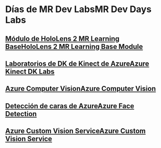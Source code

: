 # <a name="mr-dev-days-labs"></a><span data-ttu-id="659f2-101">Días de MR Dev Labs</span><span class="sxs-lookup"><span data-stu-id="659f2-101">MR Dev Days Labs</span></span>

## <a name="hololens-2-mr-learning-base-modulehttpsdocsmicrosoftcomen-uswindowsmixed-realitymrlearning-base-ch1"></a>[<span data-ttu-id="659f2-102">Módulo de HoloLens 2 MR Learning Base</span><span class="sxs-lookup"><span data-stu-id="659f2-102">HoloLens 2 MR Learning Base Module</span></span>](https://docs.microsoft.com/en-us/windows/mixed-reality/mrlearning-base-ch1)
## <a name="azure-kinect-dk-labshttpsgithubcommicrosoftdocsmixed-realitytreedevdaysmixed-reality-docslabssetupmd"></a>[<span data-ttu-id="659f2-103">Laboratorios de DK de Kinect de Azure</span><span class="sxs-lookup"><span data-stu-id="659f2-103">Azure Kinect DK Labs</span></span>](https://github.com/MicrosoftDocs/mixed-reality/tree/DevDays/mixed-reality-docs/Labs/Setup.md)
## <a name="azure-computer-visionhttpsdocsmicrosoftcomen-usazurecognitive-servicescomputer-visionvision-api-how-to-topicshowtocallvisionapi"></a>[<span data-ttu-id="659f2-104">Azure Computer Vision</span><span class="sxs-lookup"><span data-stu-id="659f2-104">Azure Computer Vision</span></span>](https://docs.microsoft.com/en-us/azure/cognitive-services/computer-vision/vision-api-how-to-topics/howtocallvisionapi)
## <a name="azure-face-detectionhttpsdocsmicrosoftcomen-usazurecognitive-servicesfaceface-api-how-to-topicshowtoidentifyfacesinimage"></a>[<span data-ttu-id="659f2-105">Detección de caras de Azure</span><span class="sxs-lookup"><span data-stu-id="659f2-105">Azure Face Detection</span></span>](https://docs.microsoft.com/en-us/azure/cognitive-services/face/face-api-how-to-topics/howtoidentifyfacesinimage)
## <a name="azure-custom-vision-servicehttpsdocsmicrosoftcomen-usazurecognitive-servicescustom-vision-servicegetting-started-build-a-classifier"></a>[<span data-ttu-id="659f2-106">Azure Custom Vision Service</span><span class="sxs-lookup"><span data-stu-id="659f2-106">Azure Custom Vision Service</span></span>](https://docs.microsoft.com/en-us/azure/cognitive-services/custom-vision-service/getting-started-build-a-classifier)
